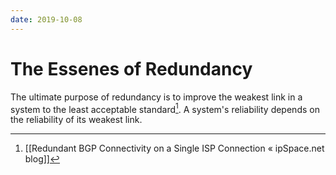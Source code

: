 ```yaml
---
date: 2019-10-08
---
```

# The Essenes of Redundancy


The ultimate purpose of redundancy is to improve the weakest link in a system to the least acceptable standard[^2F5B0603D7B7]. A system's reliability depends on the reliability of its weakest link.


[^2F5B0603D7B7]: [[Redundant BGP Connectivity on a Single ISP Connection « ipSpace.net blog]]
